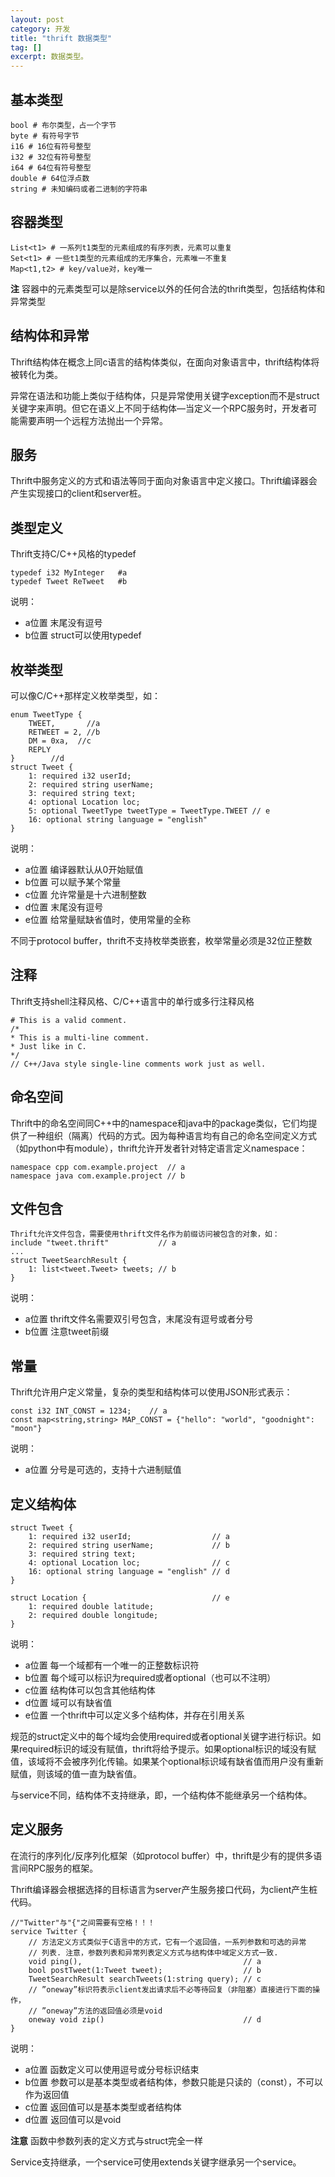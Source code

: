 ```yaml
---
layout: post
category: 开发
title: "thrift 数据类型"
tag: []
excerpt: 数据类型。
---
```


## 基本类型

```shell
bool # 布尔类型，占一个字节
byte # 有符号字节
i16 # 16位有符号整型
i32 # 32位有符号整型
i64 # 64位有符号整型
double # 64位浮点数
string # 未知编码或者二进制的字符串
```

## 容器类型

```shell
List<t1> # 一系列t1类型的元素组成的有序列表，元素可以重复
Set<t1> # 一些t1类型的元素组成的无序集合，元素唯一不重复
Map<t1,t2> # key/value对，key唯一
```

**注** 容器中的元素类型可以是除service以外的任何合法的thrift类型，包括结构体和异常类型

## 结构体和异常

Thrift结构体在概念上同c语言的结构体类似，在面向对象语言中，thrift结构体将被转化为类。

异常在语法和功能上类似于结构体，只是异常使用关键字exception而不是struct关键字来声明。但它在语义上不同于结构体—当定义一个RPC服务时，开发者可能需要声明一个远程方法抛出一个异常。

## 服务

Thrift中服务定义的方式和语法等同于面向对象语言中定义接口。Thrift编译器会产生实现接口的client和server桩。

## 类型定义

Thrift支持C/C++风格的typedef

```shell
typedef i32 MyInteger   #a
typedef Tweet ReTweet   #b
```

说明：

- a位置 末尾没有逗号
- b位置 struct可以使用typedef

## 枚举类型

可以像C/C++那样定义枚举类型，如：

```shell
enum TweetType {
    TWEET,       //a
    RETWEET = 2, //b
    DM = 0xa,  //c
    REPLY
}        //d
struct Tweet {
    1: required i32 userId;
    2: required string userName;
    3: required string text;
    4: optional Location loc;
    5: optional TweetType tweetType = TweetType.TWEET // e
    16: optional string language = "english"
}
```

说明：

- a位置 编译器默认从0开始赋值
- b位置 可以赋予某个常量
- c位置 允许常量是十六进制整数
- d位置 末尾没有逗号
- e位置 给常量赋缺省值时，使用常量的全称

不同于protocol buffer，thrift不支持枚举类嵌套，枚举常量必须是32位正整数

## 注释

Thrift支持shell注释风格、C/C++语言中的单行或多行注释风格

```shell
# This is a valid comment.
/*
* This is a multi-line comment.
* Just like in C.
*/
// C++/Java style single-line comments work just as well.
```

## 命名空间

Thrift中的命名空间同C++中的namespace和java中的package类似，它们均提供了一种组织（隔离）代码的方式。因为每种语言均有自己的命名空间定义方式（如python中有module），thrift允许开发者针对特定语言定义namespace：

```shell
namespace cpp com.example.project  // a
namespace java com.example.project // b
```

## 文件包含

```shell
Thrift允许文件包含，需要使用thrift文件名作为前缀访问被包含的对象，如：
include "tweet.thrift"           // a
...
struct TweetSearchResult {
    1: list<tweet.Tweet> tweets; // b
}
```

说明：

- a位置 thrift文件名需要双引号包含，末尾没有逗号或者分号
- b位置 注意tweet前缀

## 常量

Thrift允许用户定义常量，复杂的类型和结构体可以使用JSON形式表示：

```shell
const i32 INT_CONST = 1234;    // a
const map<string,string> MAP_CONST = {"hello": "world", "goodnight": "moon"}
```

说明：

- a位置 分号是可选的，支持十六进制赋值

## 定义结构体

```shell
struct Tweet {
    1: required i32 userId;                  // a
    2: required string userName;             // b
    3: required string text;
    4: optional Location loc;                // c
    16: optional string language = "english" // d
}

struct Location {                            // e
    1: required double latitude;
    2: required double longitude;
}
```

说明：
- a位置 每一个域都有一个唯一的正整数标识符
- b位置 每个域可以标识为required或者optional（也可以不注明）
- c位置 结构体可以包含其他结构体
- d位置 域可以有缺省值
- e位置 一个thrift中可以定义多个结构体，并存在引用关系

规范的struct定义中的每个域均会使用required或者optional关键字进行标识。如果required标识的域没有赋值，thrift将给予提示。如果optional标识的域没有赋值，该域将不会被序列化传输。如果某个optional标识域有缺省值而用户没有重新赋值，则该域的值一直为缺省值。

与service不同，结构体不支持继承，即，一个结构体不能继承另一个结构体。

## 定义服务

在流行的序列化/反序列化框架（如protocol buffer）中，thrift是少有的提供多语言间RPC服务的框架。

Thrift编译器会根据选择的目标语言为server产生服务接口代码，为client产生桩代码。

```shell
//"Twitter"与"{"之间需要有空格！！！
service Twitter {
    // 方法定义方式类似于C语言中的方式，它有一个返回值，一系列参数和可选的异常
    // 列表. 注意，参数列表和异常列表定义方式与结构体中域定义方式一致.
    void ping(),                                    // a
    bool postTweet(1:Tweet tweet);                  // b
    TweetSearchResult searchTweets(1:string query); // c
    // ”oneway”标识符表示client发出请求后不必等待回复（非阻塞）直接进行下面的操作，
    // ”oneway”方法的返回值必须是void
    oneway void zip()                               // d
}
```

说明：

- a位置 函数定义可以使用逗号或分号标识结束
- b位置 参数可以是基本类型或者结构体，参数只能是只读的（const），不可以作为返回值
- c位置 返回值可以是基本类型或者结构体
- d位置 返回值可以是void

**注意** 函数中参数列表的定义方式与struct完全一样

Service支持继承，一个service可使用extends关键字继承另一个service。
